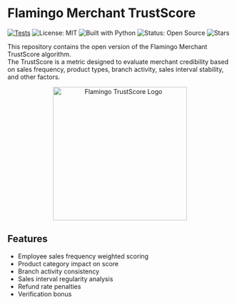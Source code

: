 # Flamingo Merchant TrustScore
[![Tests](https://github.com/jibrilmohamedahmed/flamingo-merchant-trustscore/actions/workflows/python-test.yml/badge.svg)](https://github.com/jibrilmohamedahmed/flamingo-merchant-trustscore/actions/workflows/python-test.yml)
![License: MIT](https://img.shields.io/badge/License-MIT-green.svg)
![Built with Python](https://img.shields.io/badge/Built%20with-Python-blue)
![Status: Open Source](https://img.shields.io/badge/status-active-brightgreen)
![Stars](https://img.shields.io/github/stars/jibrilmohamedahmed/flamingo-merchant-trustscore?style=social)

This repository contains the open version of the Flamingo Merchant TrustScore algorithm.  
The TrustScore is a metric designed to evaluate merchant credibility based on sales frequency, product types, branch activity, sales interval stability, and other factors.

<!-- Logo Placeholder -->
<p align="center">
  <img src="https://raw.githubusercontent.com/jibrilmohamedahmed/flamingo-merchant-trustscore/main/logo.png" width="300" alt="Flamingo TrustScore Logo" />
</p>

## Features

- Employee sales frequency weighted scoring  
- Product category impact on score  
- Branch activity consistency  
- Sales interval regularity analysis  
- Refund rate penalties  
- Verification bonus
